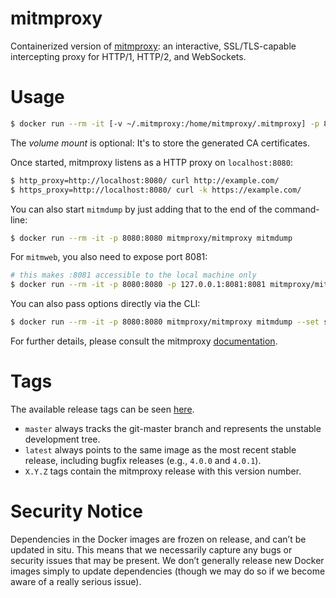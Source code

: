 # mitmproxy

Containerized version of [mitmproxy](https://mitmproxy.org/): an interactive, SSL/TLS-capable intercepting proxy for HTTP/1, HTTP/2, and WebSockets.

# Usage

```sh
$ docker run --rm -it [-v ~/.mitmproxy:/home/mitmproxy/.mitmproxy] -p 8080:8080 mitmproxy/mitmproxy
```
The *volume mount* is optional: It's to store the generated CA certificates.

Once started, mitmproxy listens as a HTTP proxy on `localhost:8080`:
```sh
$ http_proxy=http://localhost:8080/ curl http://example.com/
$ https_proxy=http://localhost:8080/ curl -k https://example.com/
```

You can also start `mitmdump` by just adding that to the end of the command-line:
```sh
$ docker run --rm -it -p 8080:8080 mitmproxy/mitmproxy mitmdump
```

For `mitmweb`, you also need to expose port 8081:
```sh
# this makes :8081 accessible to the local machine only
$ docker run --rm -it -p 8080:8080 -p 127.0.0.1:8081:8081 mitmproxy/mitmproxy mitmweb --web-host 0.0.0.0
```

You can also pass options directly via the CLI:
```sh
$ docker run --rm -it -p 8080:8080 mitmproxy/mitmproxy mitmdump --set ssl_insecure=true
```

For further details, please consult the mitmproxy [documentation](http://docs.mitmproxy.org/en/stable/).

# Tags

The available release tags can be seen
[here](https://hub.docker.com/r/mitmproxy/mitmproxy/tags/).

* `master` always tracks the git-master branch and represents the unstable development tree.
* `latest` always points to the same image as the most recent stable release, including bugfix releases (e.g., `4.0.0` and `4.0.1`).
* `X.Y.Z` tags contain the mitmproxy release with this version number.

# Security Notice

Dependencies in the Docker images are frozen on release, and can’t be updated in
situ. This means that we necessarily capture any bugs or security issues that
may be present. We don’t generally release new Docker images simply to update
dependencies (though we may do so if we become aware of a really serious issue).
